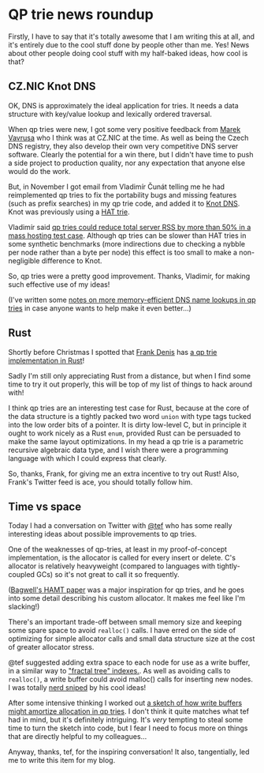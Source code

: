 QP trie news roundup
====================

Firstly, I have to say that it's totally awesome that I am writing
this at all, and it's entirely due to the cool stuff done by people
other than me. Yes! News about other people doing cool stuff with my
half-baked ideas, how cool is that?


CZ.NIC Knot DNS
---------------

OK, DNS is approximately the ideal application for tries. It needs a
data structure with key/value lookup and lexically ordered traversal.

When qp tries were new, I got some very positive feedback from [Marek
Vavrusa](https://twitter.com/vavrusam) who I think was at CZ.NIC at
the time. As well as being the Czech DNS registry, they also develop
their own very competitive DNS server software. Clearly the potential
for a win there, but I didn't have time to push a side project to
production quality, nor any expectation that anyone else would do the
work.

But, in November I got email from Vladimír Čunát telling me he had
reimplemented qp tries to fix the portability bugs and missing features
(such as prefix searches) in my qp trie code, and added it to [Knot
DNS](https://www.knot-dns.cz). Knot was previously using a [HAT
trie](https://en.wikipedia.org/wiki/HAT-trie).

Vladimír said [qp tries could reduce total server RSS by more than 50%
in a mass hosting test
case](https://gitlab.labs.nic.cz/labs/knot/merge_requests/574).
Although qp tries can be slower than HAT tries in some synthetic
benchmarks (more indirections due to checking a nybble per node rather
than a byte per node) this effect is too small to make a
non-negligible difference to Knot.

So, qp tries were a pretty good improvement. Thanks, Vladimír,
for making such effective use of my ideas!

(I've written some [notes on more memory-efficient DNS name lookups in
qp tries](https://dotat.at/prog/qp/notes-dns.html) in case anyone wants
to help make it even better...)


Rust
----

Shortly before Christmas I spotted that [Frank
Denis](https://twitter.com/jedisct1/) has [a qp trie implementation in
Rust](https://github.com/jedisct1/rust-qptrie)!

Sadly I'm still only appreciating Rust from a distance, but when I
find some time to try it out properly, this will be top of my list of
things to hack around with!

I think qp tries are an interesting test case for Rust, because at the
core of the data structure is a tightly packed two word `union` with
type tags tucked into the low order bits of a pointer. It is dirty
low-level C, but in principle it ought to work nicely as a Rust
`enum`, provided Rust can be persuaded to make the same layout
optimizations. In my head a qp trie is a parametric recursive
algebraic data type, and I wish there were a programming language with
which I could express that clearly.

So, thanks, Frank, for giving me an extra incentive to try out Rust!
Also, Frank's Twitter feed is ace, you should totally follow him.


Time vs space
-------------

Today I had a conversation on Twitter with
[@tef](https://twitter.com/tef_ebooks) who has some really interesting
ideas about possible improvements to qp tries.

One of the weaknesses of qp-tries, at least in my proof-of-concept
implementation, is the allocator is called for every insert or delete.
C's allocator is relatively heavyweight (compared to languages with
tightly-coupled GCs) so it's not great to call it so frequently.

([Bagwell's HAMT
paper](https://infoscience.epfl.ch/record/64398/files/idealhashtrees.pdf)
was a major inspiration for qp tries, and he goes into some detail
describing his custom allocator. It makes me feel like I'm slacking!)

There's an important trade-off between small memory size and keeping
some spare space to avoid `realloc()` calls. I have erred on the side of
optimizing for simple allocator calls and small data structure size at
the cost of greater allocator stress.

@tef suggested adding extra space to each node for use as a write
buffer, in a similar way to ["fractal tree"
indexes.](https://www.percona.com/files/presentations/percona-live/PLMCE2012/PLMCE2012-The_Right_Read_Optimization_is_Actually_Write_Optimization.pdf).
As well as avoiding calls to `realloc()`, a write buffer could avoid
malloc() calls for inserting new nodes. I was totally [nerd
sniped](https://xkcd.com/356/) by his cool ideas!

After some intensive thinking I worked out [a sketch of how write
buffers might amortize allocation in qp
tries](https://dotat.at/prog/qp/notes-write-buffer.html). I don't think
it quite matches what tef had in mind, but it's definitely intriguing.
It's *very* tempting to steal some time to turn the sketch into code,
but I fear I need to focus more on things that are directly helpful to
my colleagues...

Anyway, thanks, tef, for the inspiring conversation! It also,
tangentially, led me to write this item for my blog.
